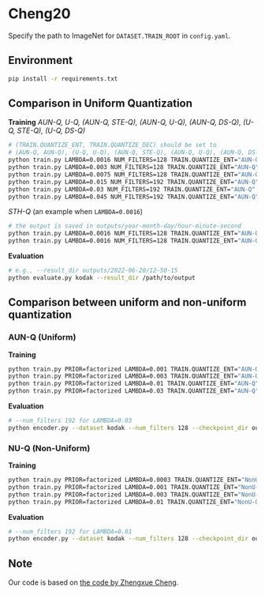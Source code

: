 # Cheng20
Specify the path to ImageNet for `DATASET.TRAIN_ROOT` in `config.yaml`.

## Environment
```bash
pip install -r requirements.txt
```

## Comparison in Uniform Quantization
**Training**
*AUN-Q, U-Q, (AUN-Q, STE-Q), (AUN-Q, U-Q), (AUN-Q, DS-Q), (U-Q, STE-Q), (U-Q, DS-Q)*
```bash
# (TRAIN.QUANTIZE_ENT, TRAIN.QUANTIZE_DEC) should be set to
# (AUN-Q, AUN-Q), (U-Q, U-Q), (AUN-Q, STE-Q), (AUN-Q, U-Q), (AUN-Q, DS-Q), (U-Q, STE-Q), (U-Q, DS-Q)
python train.py LAMBDA=0.0016 NUM_FILTERS=128 TRAIN.QUANTIZE_ENT="AUN-Q" TRAIN.QUANTIZE_DEC="AUN-Q"
python train.py LAMBDA=0.003 NUM_FILTERS=128 TRAIN.QUANTIZE_ENT="AUN-Q" TRAIN.QUANTIZE_DEC="AUN-Q"
python train.py LAMBDA=0.0075 NUM_FILTERS=128 TRAIN.QUANTIZE_ENT="AUN-Q" TRAIN.QUANTIZE_DEC="AUN-Q"
python train.py LAMBDA=0.015 NUM_FILTERS=192 TRAIN.QUANTIZE_ENT="AUN-Q" TRAIN.QUANTIZE_DEC="AUN-Q"
python train.py LAMBDA=0.03 NUM_FILTERS=192 TRAIN.QUANTIZE_ENT="AUN-Q" TRAIN.QUANTIZE_DEC="AUN-Q"
python train.py LAMBDA=0.045 NUM_FILTERS=192 TRAIN.QUANTIZE_ENT="AUN-Q" TRAIN.QUANTIZE_DEC="AUN-Q"
```

*STH-Q* (an example when `LAMBDA=0.0016`)
```bash
# the output is saved in outputs/year-month-day/hour-minute-second
python train.py LAMBDA=0.0016 NUM_FILTERS=128 TRAIN.QUANTIZE_ENT="AUN-Q" TRAIN.QUANTIZE_DEC="AUN-Q" TRAIN.ITERATIONS=960000
python train.py LAMBDA=0.0016 NUM_FILTERS=128 TRAIN.QUANTIZE_ENT="AUN-Q" TRAIN.QUANTIZE_DEC="AUN-Q" TRAIN.CHECKPOINT_DIR=outputs/year-month-day/hour-minute-second TRAIN.FIX_QUA=true
```

**Evaluation**
```bash
# e.g., --result_dir outputs/2022-06-20/12-50-15
python evaluate.py kodak --result_dir /path/to/output
```

## Comparison between uniform and non-uniform quantization
### AUN-Q (Uniform)
**Training**
```bash
python train.py PRIOR=factorized LAMBDA=0.001 TRAIN.QUANTIZE_ENT="AUN-Q" TRAIN.QUANTIZE_DEC="AUN-Q" HEATMAP=true TRAIN.MASKLOSS=true
python train.py PRIOR=factorized LAMBDA=0.003 TRAIN.QUANTIZE_ENT="AUN-Q" TRAIN.QUANTIZE_DEC="AUN-Q" HEATMAP=true TRAIN.MASKLOSS=true
python train.py PRIOR=factorized LAMBDA=0.01 TRAIN.QUANTIZE_ENT="AUN-Q" TRAIN.QUANTIZE_DEC="AUN-Q" HEATMAP=true TRAIN.MASKLOSS=true
python train.py PRIOR=factorized LAMBDA=0.03 TRAIN.QUANTIZE_ENT="AUN-Q" TRAIN.QUANTIZE_DEC="AUN-Q" HEATMAP=true TRAIN.MASKLOSS=true NUM_FILTERS=192
```

**Evaluation**
```bash
# --num_filters 192 for LAMBDA=0.03
python encoder.py --dataset kodak --num_filters 128 --checkpoint_dir outputs/2022-11-22/10-33-44/checkpoint --heatmap --prior factorized --quantizer NonU-Q
```

### NU-Q (Non-Uniform)
**Training**
```bash
python train.py PRIOR=factorized LAMBDA=0.0003 TRAIN.QUANTIZE_ENT="NonU-Q" TRAIN.QUANTIZE_DEC="NonU-Q" HEATMAP=true TRAIN.MASKLOSS=true
python train.py PRIOR=factorized LAMBDA=0.001 TRAIN.QUANTIZE_ENT="NonU-Q" TRAIN.QUANTIZE_DEC="NonU-Q" HEATMAP=true TRAIN.MASKLOSS=true
python train.py PRIOR=factorized LAMBDA=0.003 TRAIN.QUANTIZE_ENT="NonU-Q" TRAIN.QUANTIZE_DEC="NonU-Q" HEATMAP=true TRAIN.MASKLOSS=true
python train.py PRIOR=factorized LAMBDA=0.01 TRAIN.QUANTIZE_ENT="NonU-Q" TRAIN.QUANTIZE_DEC="NonU-Q" HEATMAP=true TRAIN.MASKLOSS=true NUM_FILTERS=192
```

**Evaluation**
```bash
# --num_filters 192 for LAMBDA=0.01
python encoder.py --dataset kodak --num_filters 128 --checkpoint_dir outputs/path/to/checkpoint --heatmap --prior factorized --quantizer NonU-Q
```

## Note
Our code is based on [the code by Zhengxue Cheng](https://github.com/ZhengxueCheng/Learned-Image-Compression-with-GMM-and-Attention).
